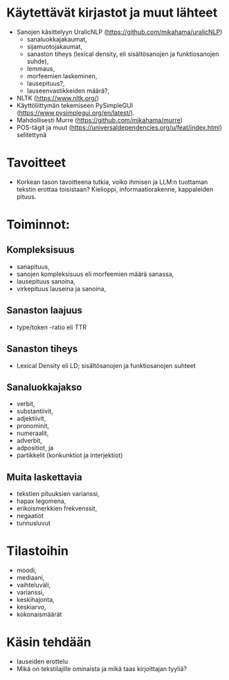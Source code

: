 # Käytettävät kirjastot ja muut lähteet
- Sanojen käsittelyyn UralicNLP (https://github.com/mikahama/uralicNLP)
  - sanaluokkajakaumat,
  - sijamuotojakaumat,
  - sanaston tiheys (lexical density, eli sisältösanojen ja funktiosanojen suhde),
  - lemmaus,
  - morfeemien laskeminen,
  - lausepituus?,
  - lauseenvastikkeiden määrä?,
- NLTK (https://www.nltk.org/)
- Käyttöliittymän tekemiseen PySimpleGUI (https://www.pysimplegui.org/en/latest/).
- Mahdollisesti Murre (https://github.com/mikahama/murre)
- POS-tägit ja muut (https://universaldependencies.org/u/feat/index.html) selitettynä

# Tavoitteet
- Korkean tason tavoitteena tutkia, voiko ihmisen ja LLM:n tuottaman tekstin erottaa toisistaan? Kielioppi, informaatiorakenne, kappaleiden pituus.

# Toiminnot:
## Kompleksisuus
- sanapituus,
- sanojen kompleksisuus eli morfeemien määrä sanassa,
- lausepituus sanoina,
- virkepituus lauseina ja sanoina,
## Sanaston laajuus
- type/token -ratio eli TTR
## Sanaston tiheys
- Lexical Density eli LD; sisältösanojen ja funktiosanojen suhteet
## Sanaluokkajakso
- verbit,
- substantiivit,
- adjektiivit,
- pronominit,
- numeraalit,
- adverbit,
- adpositiot, ja
- partikkelit (konkunktiot ja interjektiot)
## Muita laskettavia
- tekstien pituuksien varianssi,
- hapax legomena,
- erikoismerkkien frekvenssit,
- negaatiot
- tunnusluvut

# Tilastoihin
- moodi,
- mediaani,
- vaihteluväli,
- varianssi,
- keskihajonta,
- keskiarvo,
- kokonaismäärät

# Käsin tehdään
- lauseiden erottelu
- Mikä on tekstilajille ominaista ja mikä taas kirjoittajan tyyliä?
